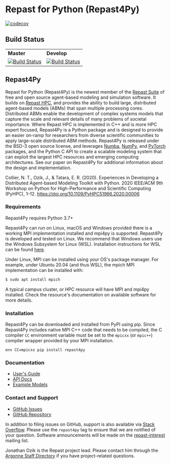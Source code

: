 # Repast for Python (Repast4Py)

[![codecov](https://codecov.io/gh/Repast/repast4py/branch/develop/graph/badge.svg?token=JCDU2LT8G2)](https://codecov.io/gh/Repast/repast4py/branch/develop)

## Build Status

<table>
  <tr>
    <td><b>Master</b></td>
    <td><b>Develop</b></td>
  </tr>
  <tr>
    <td><a href="https://circleci.com/gh/Repast/repast4py/tree/master"><img src="https://circleci.com/gh/Repast/repast4py/tree/master.svg?style=shield&circle-token=8eabe328704119bf3f175172e1613c52f9310c65" alt="Build Status" /></a></td>
    <td><a href="https://circleci.com/gh/Repast/repast4py/tree/develop"><img src="https://circleci.com/gh/Repast/repast4py/tree/develop.svg?style=shield&circle-token=8eabe328704119bf3f175172e1613c52f9310c65" alt="Build Status" /></a></td>
  </tr>
</table>

## Repast4Py

Repast for Python (Repast4Py) is the newest member of the [Repast Suite](https://repast.github.io) of 
free and open source agent-based modeling and simulation software.
It builds on  [Repast HPC](https://repast.github.io/repast_hpc.html), and provides the ability to build large, distributed agent-based models (ABMs) that span multiple processing cores. 
Distributed ABMs enable the development of complex systems models that capture the 
scale and relevant details of many problems of societal importance. Where Repast HPC is 
implemented in C++ and is more HPC expert focused, Repast4Py is a Python package and is 
designed to provide an easier on-ramp for researchers from diverse scientific communities to apply large-scale distributed ABM methods. 
Repast4Py is released under the BSD-3 open source license, and leverages [Numba](https://numba.pydata.org),
[NumPy](https://numpy.org), and [PyTorch](https://pytorch.org) packages, and the Python C API 
to create a scalable modeling system that can exploit the largest HPC resources and emerging computing architectures. See our paper on Repast4Py for additional information about the design and implementation.

Collier, N. T., Ozik, J., & Tatara, E. R. (2020). Experiences in Developing a Distributed Agent-based Modeling Toolkit with Python. 2020 IEEE/ACM 9th Workshop on Python for High-Performance and Scientific Computing (PyHPC), 1–12. https://doi.org/10.1109/PyHPC51966.2020.00006

### Requirements

Repast4Py requires Python 3.7+

Repast4Py can run on Linux, macOS and Windows provided there is a working MPI implementation
installed and mpi4py is supported. Repast4Py is developed and tested on Linux. We recommend
that Windows users use the Windows Subsystem for Linux (WSL). Installation instructions for
WSL can be found [here](https://docs.microsoft.com/en-us/windows/wsl/install).

Under Linux, MPI can be installed using your OS's package manager. For example, 
under Ubuntu 20.04 (and thus WSL), the mpich MPI implementation can be installed with:

```bash
$ sudo apt install mpich
```

A typical campus cluster, or HPC resource will have MPI and mpi4py installed. 
Check the resource's documentation on available software for more details.

### Installation

Repast4Py can be downloaded and installed from PyPI using pip. 
Since Repast4Py includes native MPI C++ code that needs to be compiled,
the C compiler `CC` environment variable must be set
to the `mpicxx` (or `mpic++`) compiler wrapper provided by your MPI installation.

```
env CC=mpicxx pip install repast4py
```

### Documentation

* [User's Guide](https://jozik.github.io/goes_bing/guide/user_guide.html)
* [API Docs](https://jozik.github.io/goes_bing/apidoc/index.html)
* [Example Models](https://jozik.github.io/goes_bing/examples/examples.html)

### Contact and Support

* [GitHub Issues](https://github.com/Repast/repast4py/issues)
* [GitHub Repository](https://github.com/Repast/repast4pyV)

In addition to filing issues on GitHub, support is also available via
[Stack Overflow](https://stackoverflow.com/questions/tagged/repast4py). 
Please use the `repast4py` tag to ensure that we are notified of your question. 
Software announcements will be made on the 
[repast-interest](http://lists.sourceforge.net/lists/listinfo/repast-interest) mailing list.

Jonathan Ozik is the Repast project lead. Please contact him through 
the [Argonne Staff Directory](https://www.anl.gov/staff-directory) if you
have project-related questions.

